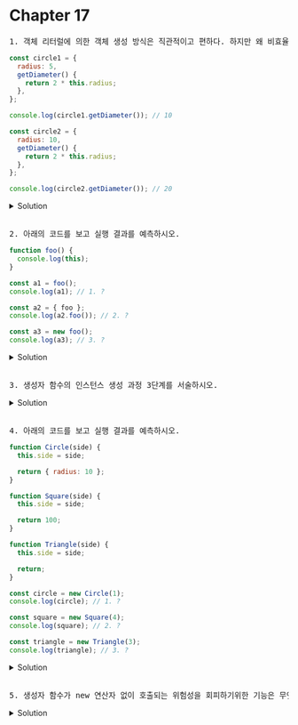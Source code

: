 # Chapter 17

<pre>1. 객체 리터럴에 의한 객체 생성 방식은 직관적이고 편하다. 하지만 왜 비효율 적인가 ?</pre>

```js
const circle1 = {
  radius: 5,
  getDiameter() {
    return 2 * this.radius;
  },
};

console.log(circle1.getDiameter()); // 10

const circle2 = {
  radius: 10,
  getDiameter() {
    return 2 * this.radius;
  },
};

console.log(circle2.getDiameter()); // 20
```

<details>
  <summary>Solution</summary>
  <strong>동일한 프로퍼티를 갖는 객체를 여러 개 생성해야하는 경우 매번 같은 프로퍼티를 기술해야하기 때문입니다.</strong>
</details>

<br>

<pre>2. 아래의 코드를 보고 실행 결과를 예측하시오.</pre>

```js
function foo() {
  console.log(this);
}

const a1 = foo();
console.log(a1); // 1. ?

const a2 = { foo };
console.log(a2.foo()); // 2. ?

const a3 = new foo();
console.log(a3); // 3. ?
```

<details>
  <summary>Solution</summary>
  <strong>1. Window</strong><br><strong>2. a2({foo: ƒ})<br>3. a3(foo {})</strong>
  <pre>this바인딩은 함수가 호출 방식에 따라 동적으로 결정되는데,<br>1번은 일반함수로 foo를 호출하여 this에 전역 객체인 Window를 가리키게 된다.<br>2번은 a2에 foo함수를 프로퍼티 축약 표현으로 추가했기 때문에 메서드를 호출한 객체 즉, a2가 this에 바인딩된다.<br>3번은 new연산자로 foo함수를 생성자 함수로 호출하였기 때문에 해당 인스턴스인 a3이 this에 바인딩된다.</pre>
</details>

<br>

<pre>3. 생성자 함수의 인스턴스 생성 과정 3단계를 서술하시오.</pre>

<details>
  <summary>Solution</summary>
  <strong>1. 인스턴스 생성과 this 바인딩</strong><br><strong>2. 인스턴스 초기화<br>3. 인스턴스 반환</strong>
</details>

<br>

<pre>4. 아래의 코드를 보고 실행 결과를 예측하시오.</pre>

```js
function Circle(side) {
  this.side = side;

  return { radius: 10 };
}

function Square(side) {
  this.side = side;

  return 100;
}

function Triangle(side) {
  this.side = side;

  return;
}

const circle = new Circle(1);
console.log(circle); // 1. ?

const square = new Square(4);
console.log(square); // 2. ?

const triangle = new Triangle(3);
console.log(triangle); // 3. ?
```

<details>
  <summary>Solution</summary>
  <strong>1. {radius: 10}</strong><br><strong>2. Square {side: 4}<br>3. Triangle {side: 3}</strong>
  <pre>생성자 함수 내부의 처리가 끝나면 인스턴스가 바인딩된 this가 암묵적으로 반환이 된다.<br>1번은 Circle생성자 함수는 this가 아닌 다른 객체가 명시적으로 return하고 있어 this가 반환되지 않는다.<br>2번은 Square생성자 함수가 원시값인 100을 return하여 원시값은 무시되고 this가 반환된다.<br>3번은 Triangle생성자 함수가 undefined를 반환하고 있어 이 역시 원시값이므로 this가 반환된다.</pre>
</details>

<br>

<pre>5. 생성자 함수가 new 연산자 없이 호출되는 위험성을 회피하기위한 기능은 무엇인가?</pre>


<details>
<summary>Solution</summary>
<strong>new.target</strong>
<pre>사용예:

```js
function Circle(radius) {
    if (!new.target) {
        return new Circle(radius);
    }
    this.radius = radius;
    this.getDiameter = function () {
        return 2 * this.radius;
    }
}
// new 연산자 없이 생성자 함수를 호출하여도 new.target을 통해 생성자 함수로서 호출된다.
const circle = Circle(5); 
console.log(circle.getDiameter()); // 10
```
다만, new.target은 ES6에서 도입된 최신 문법으로 IE에서는 지원하지않음을 유의해야한다.
</pre>
</details>
